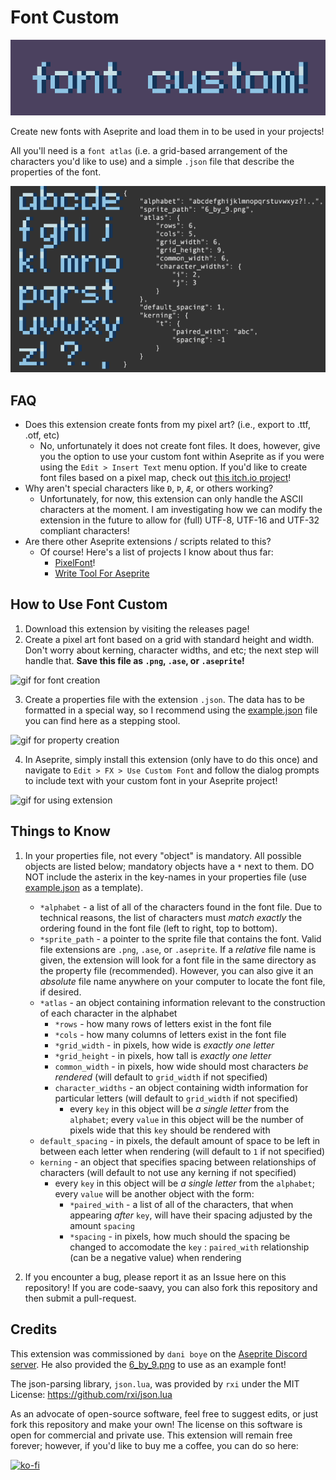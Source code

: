 # Font Custom
![hero image](./assets/hero.png)

Create new fonts with Aseprite and load them in to be used in your projects!

All you'll need is a `font atlas` (i.e. a grid-based arrangement of the characters you'd like to use) and a simple `.json` file that describe the properties of the font.

![a demonstration](./assets/demo.png)

## FAQ

* Does this extension create fonts from my pixel art? (i.e., export to .ttf, .otf, etc)
    * No, unfortunately it does not create font files. It does, however, give you the option to use your custom font within Aseprite as if you were using the `Edit > Insert Text` menu option. If you'd like to create font files based on a pixel map, check out [this itch.io project](https://yellowafterlife.itch.io/pixelfont)!
* Why aren't special characters like `Ð`, `Þ`, `Æ`, or others working?
    * Unfortunately, for now, this extension can only handle the ASCII characters at the moment. I am investigating how we can modify the extension in the future to allow for (full) UTF-8, UTF-16 and UTF-32 compliant characters!
* Are there other Aseprite extensions / scripts related to this?
    * Of course! Here's a list of projects I know about thus far:
        * [PixelFont](https://yellowafterlife.itch.io/pixelfont)!
        * [Write Tool For Aseprite](https://bowgrape.itch.io/write-tool)

## How to Use Font Custom

1. Download this extension by visiting the releases page!
2. Create a pixel art font based on a grid with standard height and width. Don't worry about kerning, character widths, and etc; the next step will handle that. **Save this file as `.png`, `.ase`, or `.aseprite`!**

![gif for font creation](https://giphy.com/gifs/rPHEAnZYVDzcJ5ibR1)

3. Create a properties file with the extension `.json`. The data has to be formatted in a special way, so I recommend using the [example.json](./examples/example.json) file you can find here as a stepping stool.

![gif for property creation](https://giphy.com/gifs/YZRIUu7uKkSc0U7uyo)

4. In Aseprite, simply install this extension (only have to do this once) and navigate to `Edit > FX > Use Custom Font` and follow the dialog prompts to include text with your custom font in your Aseprite project!

![gif for using extension](https://giphy.com/gifs/BKyfLNEwpxNiiGD5O9)

## Things to Know
1. In your properties file, not every "object" is mandatory. All possible objects are listed below; mandatory objects have a `*` next to them. DO NOT include the asterix in the key-names in your properties file (use [example.json](./examples/example.json) as a template).
    * `*alphabet` - a list of all of the characters found in the font file. Due to technical reasons, the list of characters must _match exactly_ the ordering found in the font file (left to right, top to bottom).
    * `*sprite_path` - a pointer to the sprite file that contains the font. Valid file extensions are `.png`, `.ase`, or `.aseprite`. If a _relative_ file name is given, the extension will look for a font file in the same directory as the property file (recommended). However, you can also give it an _absolute_ file name anywhere on your computer to locate the font file, if desired.
    * `*atlas` - an object containing information relevant to the construction of each character in the alphabet
        * `*rows` - how many rows of letters exist in the font file
        * `*cols` - how many columns of letters exist in the font file
        * `*grid_width` - in pixels, how wide is _exactly one letter_
        * `*grid_height` - in pixels, how tall is _exactly one letter_
        * `common_width` - in pixels, how wide should most characters _be rendered_ (will default to `grid_width` if not specified)
        * `character_widths` - an object containing width information for particular letters (will default to `grid_width` if not specified)
            * every `key` in this object will be _a single letter_ from the `alphabet`; every `value` in this object will be the number of pixels wide that this `key` should be rendered with
    * `default_spacing` - in pixels, the default amount of space to be left in between each letter when rendering (will default to `1` if not specified)
    * `kerning` - an object that specifies spacing between relationships of characters (will default to not use any kerning if not specified)
        * every `key` in this object will be _a single letter_ from the `alphabet`; every `value` will be another object with the form:
            * `*paired_with` - a list of all of the characters, that when appearing _after_ `key`, will have their spacing adjusted by the amount `spacing`
            * `*spacing` - in pixels, how much should the spacing be changed to accomodate the `key` : `paired_with` relationship (can be a negative value) when rendering

2. If you encounter a bug, please report it as an Issue here on this repository! If you are code-saavy, you can also fork this repository and then submit a pull-request.

## Credits

This extension was commissioned by `dani boye` on the [Aseprite Discord server](https://discord.gg/Rt5S6NZFkK). He also provided the [6_by_9.png](./examples/6_by_9.png) to use as an example font!

The json-parsing library, `json.lua`, was provided by `rxi` under the MIT License: https://github.com/rxi/json.lua

As an advocate of open-source software, feel free to suggest edits, or just fork this repository and make your own! The license on this software is open for commercial and private use. This extension will remain free forever; however, if you'd like to buy me a coffee, you can do so here: 

[![ko-fi](https://ko-fi.com/img/githubbutton_sm.svg)](https://ko-fi.com/L3L766S5F)

